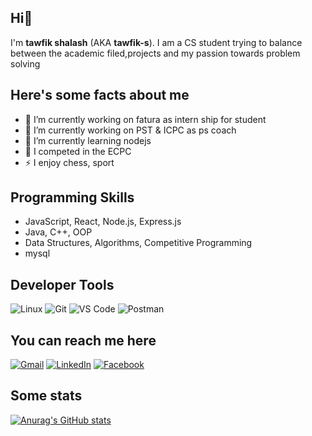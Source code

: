 ## Hi👋

I'm **tawfik shalash** (AKA **tawfik-s**). I am a CS student trying to balance between the academic filed,projects and my passion towards problem solving

## Here's some facts about me
- 🔭 I’m currently working on fatura as intern ship for student
- 🔭 I’m currently working on PST & ICPC as ps coach
- 🌱 I’m currently learning nodejs
- 🌱 I competed in the ECPC
- ⚡ I enjoy chess, sport

## Programming Skills
- JavaScript, React, Node.js, Express.js
- Java, C++, OOP
- Data Structures, Algorithms, Competitive Programming
- mysql

## Developer Tools
![Linux](https://img.shields.io/badge/Linux-FCC624?style=for-the-badge&logo=linux&logoColor=black)
![Git](https://img.shields.io/badge/GIT-E44C30?style=for-the-badge&logo=git&logoColor=white)
![VS Code](https://img.shields.io/badge/Visual_Studio_Code-0078D4?style=for-the-badge&logo=visual%20studio%20code&logoColor=white)
![Postman](https://img.shields.io/badge/Postman-FF6C37?style=for-the-badge&logo=Postman&logoColor=white)


## You can reach me here
[![Gmail](https://img.shields.io/badge/-GMAIL-D14836?style=for-the-badge&logo=gmail&logoColor=white)](mailto:t.shalash1@gmail.com)
[![LinkedIn](https://img.shields.io/badge/-LINKEDIN-0077B5?style=for-the-badge&logo=linkedin&logoColor=white)](https://www.linkedin.com/in/tawfik-shalash-6517ab1b3/)
[![Facebook](https://img.shields.io/badge/-FACEBOOK-%231877F2.svg?style=for-the-badge&logo=facebook&logoColor=white)](https://www.facebook.com/tawfeek.shalash)

## Some stats
[![Anurag's GitHub stats](https://github-readme-stats.vercel.app/api?username=xUser5000)](https://github.com/anuraghazra/github-readme-stats)


